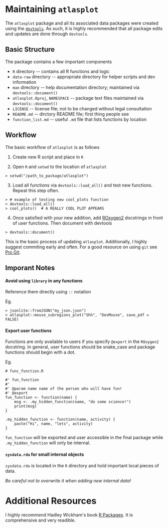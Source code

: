 # Maintaining `atlasplot`
The `atlasplot` package and all its associated data packages were created using the 
[`devtools`](https://github.com/hadley/devtools). As such, it is highly recommended that
all package edits and updates are done through `devtools`.

## Basic Structure
The package contains a few important components

* `R` directory -- contains all R functions and logic
* `data-raw` directory -- appropriate directory for helper scripts and dev information
* `man` directory -- help documentation directory; maintained via `devtools::document()`
* `atlasplot.Rproj`, `NAMESPACE` -- package text files maintained via `devtools::document()`
* `LICENSE` -- license file; not to be changed without legal consultation
* `README.md` -- dirctory README file; first thing people see
* `function_list.md` -- useful `.md` file that lists functions by location

## Workflow
The basic workflow of `atlasplot` is as follows

1) Create new R script and place in `R`

2) Open `R` and `setwd` to the location of `atlasplot`
```
> setwd("/path_to_package/atlasplot")
```

3) Load all functions via `devtools::load_all()` and test new functions. Repeat this step often.
```
> # example of testing new cool_plots function
> devtools::load_all()
> cool_plots()  # A REALLY COOL PLOT APPEARS
```

4) Once satisfied with your new addition, add [ROxygen2](https://cran.r-project.org/web/packages/roxygen2/vignettes/roxygen2.html) docstrings in front of user functions. Then document with devtools
```
> devtools::document()
```

This is the basic process of updating `atlasplot`. Additionally, I highly suggest commiting
early and often. For a good resource on using `git` see [Pro Git](https://git-scm.com/book/en/v2).

## Imporant Notes

#### Avoid using `library` in any functions 
Reference them directly using `::` notation

Eg.
```
> jsonlite::fromJSON("my_json.json")
> atlasplot::mouse_subregions_plot("Shh", "DevMouse", save_pdf = FALSE)
```
#### Export user functions
Functions are only available to users if you specify `@export` in the `ROxygen2` docstring.
In general, user functions should be snake_case and package functions should begin with a dot.

Eg. 
```
# func_function.R

#' fun_function
#' 
#' @param name name of the person who will have fun!
#' @export
fun_function <- function(name) {
    msg <- .my_hidden_function(name, "do some science!")
    print(msg)
}

.my_hidden_function <- function(name, activity) {
    paste("Hi", name, "lets", activity)
}

```
`fun_function` will be exported and user accessible in the final package while
`.my_hidden_function` will only be internal.

#### `sysdata.rda` for small internal objects
`sysdata.rda` is located in the `R` directory and hold important local pieces of data.

*Be careful not to overwrite it when adding new internal data!*

# Additional Resources
I highly recommend Hadley Wickham's book [R Packages](http://r-pkgs.had.co.nz/). It is comprehensive and very readible.